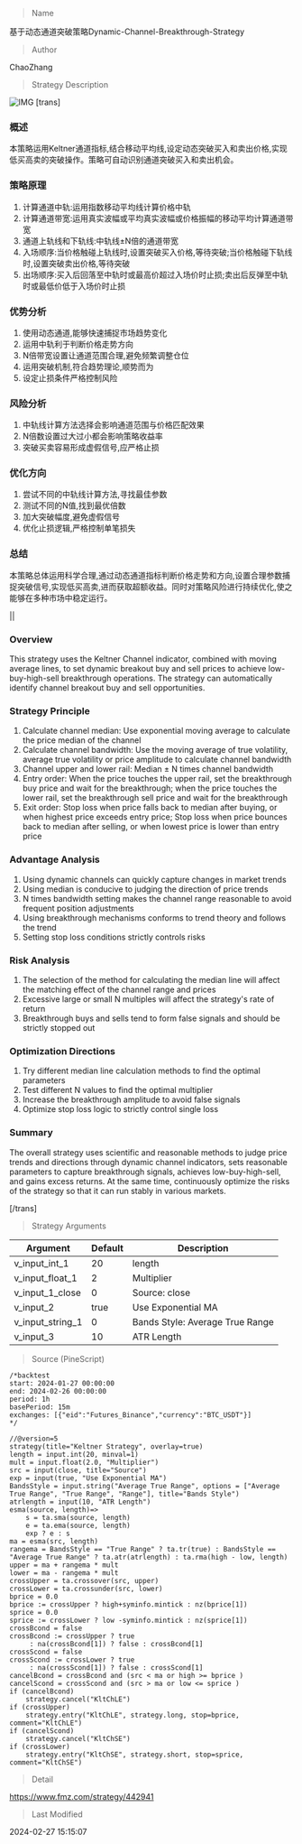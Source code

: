 
> Name

基于动态通道突破策略Dynamic-Channel-Breakthrough-Strategy

> Author

ChaoZhang

> Strategy Description

![IMG](https://www.fmz.com/upload/asset/11be9ee78d7176ac20a.png)
[trans]
### 概述

本策略运用Keltner通道指标,结合移动平均线,设定动态突破买入和卖出价格,实现低买高卖的突破操作。策略可自动识别通道突破买入和卖出机会。

### 策略原理

1. 计算通道中轨:运用指数移动平均线计算价格中轨
2. 计算通道带宽:运用真实波幅或平均真实波幅或价格振幅的移动平均计算通道带宽
3. 通道上轨线和下轨线:中轨线±N倍的通道带宽
4. 入场顺序:当价格触碰上轨线时,设置突破买入价格,等待突破;当价格触碰下轨线时,设置突破卖出价格,等待突破
5. 出场顺序:买入后回落至中轨时或最高价超过入场价时止损;卖出后反弹至中轨时或最低价低于入场价时止损

### 优势分析

1. 使用动态通道,能够快速捕捉市场趋势变化
2. 运用中轨利于判断价格走势方向
3. N倍带宽设置让通道范围合理,避免频繁调整仓位
4. 运用突破机制,符合趋势理论,顺势而为
5. 设定止损条件严格控制风险

### 风险分析 

1. 中轨线计算方法选择会影响通道范围与价格匹配效果  
2. N倍数设置过大过小都会影响策略收益率
3. 突破买卖容易形成虚假信号,应严格止损

### 优化方向

1. 尝试不同的中轨线计算方法,寻找最佳参数
2. 测试不同的N值,找到最优倍数
3. 加大突破幅度,避免虚假信号
4. 优化止损逻辑,严格控制单笔损失

### 总结

本策略总体运用科学合理,通过动态通道指标判断价格走势和方向,设置合理参数捕捉突破信号,实现低买高卖,进而获取超额收益。同时对策略风险进行持续优化,使之能够在多种市场中稳定运行。

||

### Overview

This strategy uses the Keltner Channel indicator, combined with moving average lines, to set dynamic breakout buy and sell prices to achieve low-buy-high-sell breakthrough operations. The strategy can automatically identify channel breakout buy and sell opportunities.

### Strategy Principle  

1. Calculate channel median: Use exponential moving average to calculate the price median of the channel
2. Calculate channel bandwidth: Use the moving average of true volatility, average true volatility or price amplitude to calculate channel bandwidth  
3. Channel upper and lower rail: Median ± N times channel bandwidth  
4. Entry order: When the price touches the upper rail, set the breakthrough buy price and wait for the breakthrough; when the price touches the lower rail, set the breakthrough sell price and wait for the breakthrough
5. Exit order: Stop loss when price falls back to median after buying, or when highest price exceeds entry price; Stop loss when price bounces back to median after selling, or when lowest price is lower than entry price

### Advantage Analysis

1. Using dynamic channels can quickly capture changes in market trends  
2. Using median is conducive to judging the direction of price trends  
3. N times bandwidth setting makes the channel range reasonable to avoid frequent position adjustments  
4. Using breakthrough mechanisms conforms to trend theory and follows the trend
5. Setting stop loss conditions strictly controls risks  

### Risk Analysis

1. The selection of the method for calculating the median line will affect the matching effect of the channel range and prices  
2. Excessive large or small N multiples will affect the strategy's rate of return
3. Breakthrough buys and sells tend to form false signals and should be strictly stopped out

### Optimization Directions  

1. Try different median line calculation methods to find the optimal parameters  
2. Test different N values to find the optimal multiplier  
3. Increase the breakthrough amplitude to avoid false signals  
4. Optimize stop loss logic to strictly control single loss  

### Summary  

The overall strategy uses scientific and reasonable methods to judge price trends and directions through dynamic channel indicators, sets reasonable parameters to capture breakthrough signals, achieves low-buy-high-sell, and gains excess returns. At the same time, continuously optimize the risks of the strategy so that it can run stably in various markets.

[/trans]

> Strategy Arguments



|Argument|Default|Description|
|----|----|----|
|v_input_int_1|20|length|
|v_input_float_1|2|Multiplier|
|v_input_1_close|0|Source: close|high|low|open|hl2|hlc3|hlcc4|ohlc4|
|v_input_2|true|Use Exponential MA|
|v_input_string_1|0|Bands Style: Average True Range|True Range|Range|
|v_input_3|10|ATR Length|


> Source (PineScript)

``` pinescript
/*backtest
start: 2024-01-27 00:00:00
end: 2024-02-26 00:00:00
period: 1h
basePeriod: 15m
exchanges: [{"eid":"Futures_Binance","currency":"BTC_USDT"}]
*/

//@version=5
strategy(title="Keltner Strategy", overlay=true)
length = input.int(20, minval=1)
mult = input.float(2.0, "Multiplier")
src = input(close, title="Source")
exp = input(true, "Use Exponential MA")
BandsStyle = input.string("Average True Range", options = ["Average True Range", "True Range", "Range"], title="Bands Style")
atrlength = input(10, "ATR Length")
esma(source, length)=>
	s = ta.sma(source, length)
	e = ta.ema(source, length)
	exp ? e : s
ma = esma(src, length)
rangema = BandsStyle == "True Range" ? ta.tr(true) : BandsStyle == "Average True Range" ? ta.atr(atrlength) : ta.rma(high - low, length)
upper = ma + rangema * mult
lower = ma - rangema * mult
crossUpper = ta.crossover(src, upper)
crossLower = ta.crossunder(src, lower)
bprice = 0.0
bprice := crossUpper ? high+syminfo.mintick : nz(bprice[1])
sprice = 0.0
sprice := crossLower ? low -syminfo.mintick : nz(sprice[1])
crossBcond = false
crossBcond := crossUpper ? true
     : na(crossBcond[1]) ? false : crossBcond[1]
crossScond = false
crossScond := crossLower ? true
     : na(crossScond[1]) ? false : crossScond[1]
cancelBcond = crossBcond and (src < ma or high >= bprice )
cancelScond = crossScond and (src > ma or low <= sprice )
if (cancelBcond)
	strategy.cancel("KltChLE")
if (crossUpper)
	strategy.entry("KltChLE", strategy.long, stop=bprice, comment="KltChLE")
if (cancelScond)
	strategy.cancel("KltChSE")
if (crossLower)
	strategy.entry("KltChSE", strategy.short, stop=sprice, comment="KltChSE")
```

> Detail

https://www.fmz.com/strategy/442941

> Last Modified

2024-02-27 15:15:07
